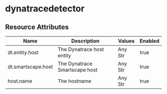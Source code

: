 [comment]: <> (Code generated by mdatagen. DO NOT EDIT.)

# dynatracedetector

## Resource Attributes

| Name | Description | Values | Enabled |
| ---- | ----------- | ------ | ------- |
| dt.entity.host | The Dynatrace host entity | Any Str | true |
| dt.smartscape.host | The Dynatrace Smartscape host | Any Str | true |
| host.name | The hostname | Any Str | true |
